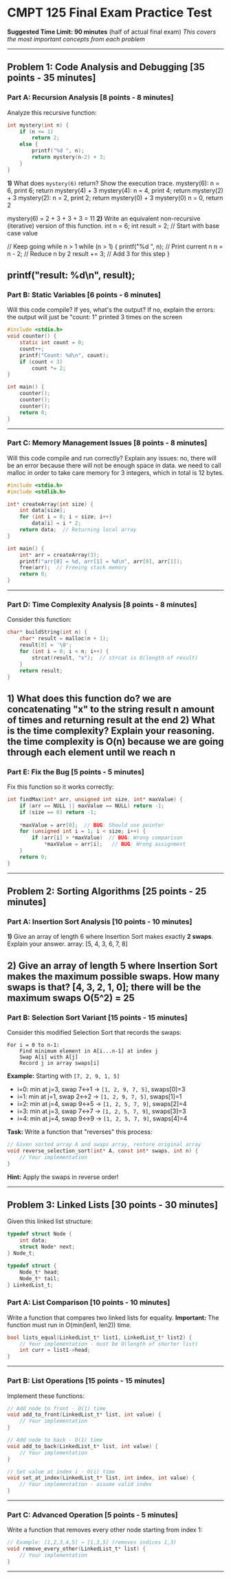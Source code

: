 # CMPT 125 Final Exam Practice Test

**Suggested Time Limit: 90 minutes** (half of actual final exam)
*This covers the most important concepts from each problem*

---

## **Problem 1: Code Analysis and Debugging [35 points - 35 minutes]**

### **Part A: Recursion Analysis [8 points - 8 minutes]**

Analyze this recursive function:

```c
int mystery(int n) {
    if (n <= 1)
        return 2;
    else {
        printf("%d ", n);
        return mystery(n-2) + 3;
    }
}
```

**1)** What does `mystery(6)` return? Show the execution trace.
mystery(6):
n = 6, print 6; return mystery(4) + 3
mystery(4):
n = 4, print 4; return mystery(2) + 3
mystery(2):
n = 2, print 2; return mystery(0) + 3
mystery(0)
n = 0, return 2

mystery(6) = 2 + 3 + 3 + 3 = 11
**2)** Write an equivalent non-recursive (iterative) version of this function.
int n = 6;
int result = 2; // Start with base case value

// Keep going while n > 1
while (n > 1)
{
    printf("%d ", n); // Print current n
    n = n - 2;        // Reduce n by 2
    result += 3;      // Add 3 for this step
}

printf("result: %d\n", result);
---

### **Part B: Static Variables [6 points - 6 minutes]**

Will this code compile? If yes, what's the output? If no, explain the errors:
the output will just be "count: 1" printed 3 times on the screen

```c
#include <stdio.h>
void counter() {
    static int count = 0;
    count++;
    printf("Count: %d\n", count);
    if (count < 3)
        count *= 2;
}

int main() {
    counter();
    counter();
    counter();
    return 0;
}
```

---

### **Part C: Memory Management Issues [8 points - 8 minutes]**

Will this code compile and run correctly? Explain any issues:
no, there will be an error because there will not be enough space in data. we need to call malloc in order to take care memory for 3 integers, which in total is 12 bytes. 

```c
#include <stdio.h>
#include <stdlib.h>

int* createArray(int size) {
    int data[size];
    for (int i = 0; i < size; i++)
        data[i] = i * 2;
    return data;  // Returning local array
}

int main() {
    int* arr = createArray(3);
    printf("arr[0] = %d, arr[1] = %d\n", arr[0], arr[1]);
    free(arr);  // Freeing stack memory
    return 0;
}
```

---

### **Part D: Time Complexity Analysis [8 points - 8 minutes]**

Consider this function:

```c
char* buildString(int n) {
    char* result = malloc(n + 1);
    result[0] = '\0';
    for (int i = 0; i < n; i++) {
        strcat(result, "x");  // strcat is O(length of result)
    }
    return result;
}
```

**1)** What does this function do?
we are concatenating "x" to the string result n amount of times and returning result at the end
**2)** What is the time complexity? Explain your reasoning.
the time complexity is O(n) because we are going through each element until we reach n
---

### **Part E: Fix the Bug [5 points - 5 minutes]**

Fix this function so it works correctly:

```c
int findMax(int* arr, unsigned int size, int* maxValue) {
    if (arr == NULL || maxValue == NULL) return -1;
    if (size == 0) return -1;
    
    *maxValue = arr[0];  // BUG: Should use pointer
    for (unsigned int i = 1; i < size; i++) {
        if (arr[i] > *maxValue)  // BUG: Wrong comparison
            *maxValue = arr[i];   // BUG: Wrong assignment
    }
    return 0;
}
```

---

## **Problem 2: Sorting Algorithms [25 points - 25 minutes]**

### **Part A: Insertion Sort Analysis [10 points - 10 minutes]**

**1)** Give an array of length 6 where Insertion Sort makes exactly **2 swaps**. Explain your answer.
array: [5, 4, 3, 6, 7, 8]

**2)** Give an array of length 5 where Insertion Sort makes the **maximum possible swaps**. How many swaps is that?
[4, 3, 2, 1, 0]; there will be the maximum swaps O(5^2) = 25
---

### **Part B: Selection Sort Variant [15 points - 15 minutes]**

Consider this modified Selection Sort that records the swaps:

```
For i = 0 to n-1:
    Find minimum element in A[i...n-1] at index j
    Swap A[i] with A[j]
    Record j in array swaps[i]
```

**Example:** Starting with `[7, 2, 9, 1, 5]`
- i=0: min at j=3, swap 7↔1 → `[1, 2, 9, 7, 5]`, swaps[0]=3
- i=1: min at j=1, swap 2↔2 → `[1, 2, 9, 7, 5]`, swaps[1]=1
- i=2: min at j=4, swap 9↔5 → `[1, 2, 5, 7, 9]`, swaps[2]=4
- i=3: min at j=3, swap 7↔7 → `[1, 2, 5, 7, 9]`, swaps[3]=3
- i=4: min at j=4, swap 9↔9 → `[1, 2, 5, 7, 9]`, swaps[4]=4

**Task:** Write a function that "reverses" this process:

```c
// Given sorted array A and swaps array, restore original array
void reverse_selection_sort(int* A, const int* swaps, int n) {
    // Your implementation
}
```

**Hint:** Apply the swaps in reverse order!

---

## **Problem 3: Linked Lists [30 points - 30 minutes]**

Given this linked list structure:
```c
typedef struct Node {
    int data;
    struct Node* next;
} Node_t;

typedef struct {
    Node_t* head;
    Node_t* tail;
} LinkedList_t;
```

### **Part A: List Comparison [10 points - 10 minutes]**

Write a function that compares two linked lists for equality. **Important:** The function must run in O(min(len1, len2)) time.

```c
bool lists_equal(LinkedList_t* list1, LinkedList_t* list2) {
    // Your implementation - must be O(length of shorter list)
    int curr = list1->head; 
}
```

---

### **Part B: List Operations [15 points - 15 minutes]**

Implement these functions:

```c
// Add node to front - O(1) time
void add_to_front(LinkedList_t* list, int value) {
    // Your implementation
}

// Add node to back - O(1) time  
void add_to_back(LinkedList_t* list, int value) {
    // Your implementation
}

// Set value at index i - O(i) time
void set_at_index(LinkedList_t* list, int index, int value) {
    // Your implementation - assume valid index
}
```

---

### **Part C: Advanced Operation [5 points - 5 minutes]**

Write a function that removes every other node starting from index 1:

```c
// Example: [1,2,3,4,5] → [1,3,5] (removes indices 1,3)
void remove_every_other(LinkedList_t* list) {
    // Your implementation
}
```

---
